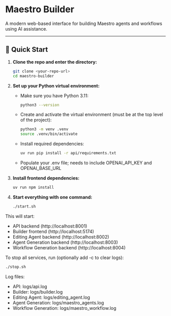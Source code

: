 # Maestro Builder

A modern web-based interface for building Maestro agents and workflows using AI assistance.

---

## 🚀 Quick Start

1. **Clone the repo and enter the directory:**
   ```bash
   git clone <your-repo-url>
   cd maestro-builder
   ```

2. **Set up your Python virtual environment:**
   - Make sure you have Python 3.11:
     ```bash
     python3 --version
     ```
   - Create and activate the virtual environment (must be at the top level of the project):
     ```bash
     python3 -m venv .venv
     source .venv/bin/activate
     ```
   - Install required dependencies:
     ```bash
     uv run pip install -r api/requirements.txt
     ```
   - Populate your .env file; needs to include OPENAI_API_KEY and OPENAI_BASE_URL
   
3. **Install frontend dependencies:**
   ```bash
   uv run npm install
   ```

4. **Start everything with one command:**
   ```bash
   ./start.sh
   ```

This will start:
- API backend (http://localhost:8001)
- Builder frontend (http://localhost:5174)
- Editing Agent backend (http://localhost:8002)
- Agent Generation backend (http://localhost:8003)
- Workflow Generation backend (http://localhost:8004)

To stop all services, run (optionally add -c to clear logs):
```bash
./stop.sh
```

Log files:
- API: logs/api.log
- Builder: logs/builder.log
- Editing Agent: logs/editing_agent.log
- Agent Generation: logs/maestro_agents.log
- Workflow Generation: logs/maestro_workflow.log